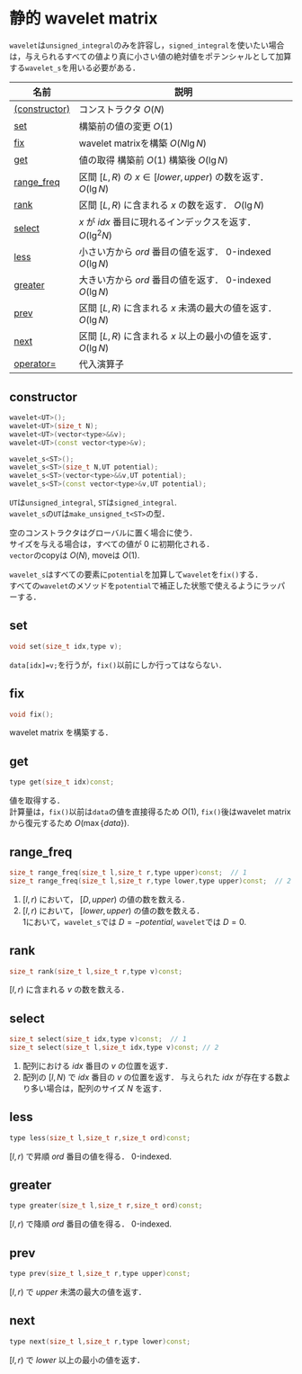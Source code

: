 # 静的 wavelet matrix
`wavelet`は`unsigned_integral`のみを許容し，`signed_integral`を使いたい場合は，与えられるすべての値より真に小さい値の絶対値をポテンシャルとして加算する`wavelet_s`を用いる必要がある．

|名前|説明|
|-|-|
|[(constructor)](#constructor)|コンストラクタ $O(N)$ |
|[set](#set)|構築前の値の変更 $O(1)$ |
|[fix](#fix)|wavelet matrixを構築 $O(N\lg N)$ |
|[get](#get)|値の取得 構築前 $O(1)$ 構築後 $O(\lg N)$ |
|[range_freq](#range_freq)|区間 $[L,R)$ の $x\in[lower,upper)$ の数を返す． $O(\lg N)$ |
|[rank](#rank)|区間 $[L,R)$ に含まれる $x$ の数を返す． $O(\lg N)$ |
|[select](#select)| $x$ が $idx$ 番目に現れるインデックスを返す． $O(\lg^2 N)$ |
|[less](#less)|小さい方から $ord$ 番目の値を返す． $0$-indexed $O(\lg N)$ |
|[greater](#greater)|大きい方から $ord$ 番目の値を返す． $0$-indexed $O(\lg N)$ |
|[prev](#prev)|区間 $[L,R)$ に含まれる $x$ 未満の最大の値を返す． $O(\lg N)$ |
|[next](#next)|区間 $[L,R)$ に含まれる $x$ 以上の最小の値を返す． $O(\lg N)$ |
|[operator=](#operator_eq)|代入演算子|



## <a id="constructor">constructor</a>
```C++
wavelet<UT>();
wavelet<UT>(size_t N);
wavelet<UT>(vector<type>&&v);
wavelet<UT>(const vector<type>&v);

wavelet_s<ST>();
wavelet_s<ST>(size_t N,UT potential);
wavelet_s<ST>(vector<type>&&v,UT potential);
wavelet_s<ST>(const vector<type>&v,UT potential);
```
`UT`は`unsigned_integral`, `ST`は`signed_integral`.  
`wavelet_s`の`UT`は`make_unsigned_t<ST>`の型．

空のコンストラクタはグローバルに置く場合に使う．  
サイズを与える場合は，すべての値が $0$ に初期化される．  
`vector`のcopyは $O(N)$, moveは $O(1)$.

`wavelet_s`はすべての要素に`potential`を加算して`wavelet`を`fix()`する．  
すべての`wavelet`のメソッドを`potential`で補正した状態で使えるようにラッパーする．

## <a id="set">set</a>
```C++
void set(size_t idx,type v);
```
`data[idx]=v;`を行うが，`fix()`以前にしか行ってはならない．

## <a id="fix">fix</a>
```C++
void fix();
```
wavelet matrix を構築する．

## <a id="get">get</a>
```C++
type get(size_t idx)const;
```
値を取得する．  
計算量は，`fix()`以前は`data`の値を直接得るため $O(1)$, `fix()`後はwavelet matrixから復元するため $O(\max\{data\})$. 
## <a id="range_freq">range_freq</a>
```C++
size_t range_freq(size_t l,size_t r,type upper)const;  // 1
size_t range_freq(size_t l,size_t r,type lower,type upper)const;  // 2
```
1. $[l,r)$ において， $[D,upper)$ の値の数を数える．  
1. $[l,r)$ において， $[lower,upper)$ の値の数を数える．  
1において，`wavelet_s`では $D=-potential$, `wavelet`では $D=0$.

## <a id="rank">rank</a>
```C++
size_t rank(size_t l,size_t r,type v)const;
```
$[l,r)$ に含まれる $v$ の数を数える．

## <a id="select">select</a>
```C++
size_t select(size_t idx,type v)const;  // 1
size_t select(size_t l,size_t idx,type v)const; // 2
```
1. 配列における $idx$ 番目の $v$ の位置を返す．
1. 配列の $[l,N)$ で $idx$ 番目の $v$ の位置を返す．
与えられた $idx$ が存在する数より多い場合は，配列のサイズ $N$ を返す．

## <a id="less">less</a>
```C++
type less(size_t l,size_t r,size_t ord)const;
```
$[l,r)$ で昇順 $ord$ 番目の値を得る． 0-indexed.

## <a id="greater">greater</a>
```C++
type greater(size_t l,size_t r,size_t ord)const;
```
$[l,r)$ で降順 $ord$ 番目の値を得る． 0-indexed.

## <a id="prev">prev</a>
```C++
type prev(size_t l,size_t r,type upper)const;
```
$[l,r)$ で $upper$ 未満の最大の値を返す．

## <a id="next">next</a>
```C++
type next(size_t l,size_t r,type lower)const;
```
$[l,r)$ で $lower$ 以上の最小の値を返す．